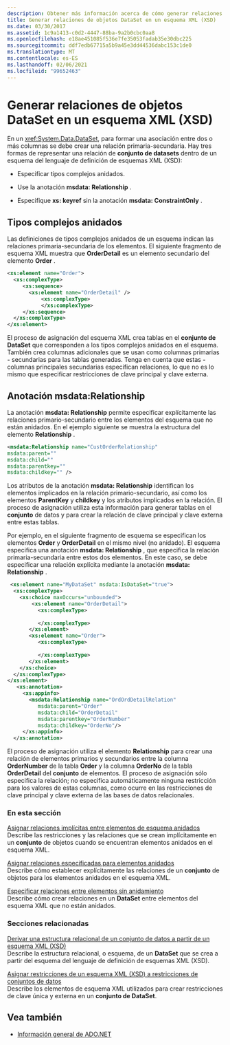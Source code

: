 ```yaml
---
description: Obtener más información acerca de cómo generar relaciones de conjunto de objetos a partir del esquema XML (XSD)
title: Generar relaciones de objetos DataSet en un esquema XML (XSD)
ms.date: 03/30/2017
ms.assetid: 1c9a1413-c0d2-4447-88ba-9a2b0cbc0aa8
ms.openlocfilehash: e18ae451085f536e7fe35053fadab35e30dbc225
ms.sourcegitcommit: ddf7edb67715a5b9a45e3dd44536dabc153c1de0
ms.translationtype: MT
ms.contentlocale: es-ES
ms.lasthandoff: 02/06/2021
ms.locfileid: "99652463"
---
```

# <a name="generating-dataset-relations-from-xml-schema-xsd"></a>Generar relaciones de objetos DataSet en un esquema XML (XSD)

En un <xref:System.Data.DataSet>, para formar una asociación entre dos o más columnas se debe crear una relación primaria-secundaria. Hay tres formas de representar una relación de **conjunto de datasets** dentro de un esquema del lenguaje de definición de esquemas XML (XSD):  
  
- Especificar tipos complejos anidados.  
  
- Use la anotación **msdata: Relationship** .  
  
- Especifique **xs: keyref** sin la anotación **msdata: ConstraintOnly** .  
  
## <a name="nested-complex-types"></a>Tipos complejos anidados  

 Las definiciones de tipos complejos anidados de un esquema indican las relaciones primaria-secundaria de los elementos. El siguiente fragmento de esquema XML muestra que **OrderDetail** es un elemento secundario del elemento **Order** .  
  
```xml  
<xs:element name="Order">  
  <xs:complexType>  
     <xs:sequence>
       <xs:element name="OrderDetail" />  
           <xs:complexType>
           </xs:complexType>  
     </xs:sequence>  
  </xs:complexType>  
</xs:element>  
```  
  
 El proceso de asignación del esquema XML crea tablas en el **conjunto de DataSet** que corresponden a los tipos complejos anidados en el esquema. También crea columnas adicionales que se usan como columnas primarias **-** secundarias para las tablas generadas. Tenga en cuenta que estas **-** columnas principales secundarias especifican relaciones, lo que no es lo mismo que especificar restricciones de clave principal y clave externa.  
  
## <a name="msdatarelationship-annotation"></a>Anotación msdata:Relationship  

 La anotación **msdata: Relationship** permite especificar explícitamente las relaciones primario-secundario entre los elementos del esquema que no están anidados. En el ejemplo siguiente se muestra la estructura del elemento **Relationship** .  
  
```xml  
<msdata:Relationship name="CustOrderRelationship"
msdata:parent=""
msdata:child=""
msdata:parentkey=""
msdata:childkey="" />  
```  
  
 Los atributos de la anotación **msdata: Relationship** identifican los elementos implicados en la relación primario-secundario, así como los elementos **ParentKey** y **childkey** y los atributos implicados en la relación. El proceso de asignación utiliza esta información para generar tablas en el **conjunto** de datos y para crear la relación de clave principal y clave externa entre estas tablas.  
  
 Por ejemplo, en el siguiente fragmento de esquema se especifican los elementos **Order** y **OrderDetail** en el mismo nivel (no anidado). El esquema especifica una anotación **msdata: Relationship** , que especifica la relación primaria-secundaria entre estos dos elementos. En este caso, se debe especificar una relación explícita mediante la anotación **msdata: Relationship** .  
  
```xml  
 <xs:element name="MyDataSet" msdata:IsDataSet="true">  
  <xs:complexType>  
    <xs:choice maxOccurs="unbounded">  
        <xs:element name="OrderDetail">  
          <xs:complexType>  
  
          </xs:complexType>  
       </xs:element>  
       <xs:element name="Order">  
          <xs:complexType>  
  
          </xs:complexType>  
       </xs:element>  
    </xs:choice>  
  </xs:complexType>  
</xs:element>  
   <xs:annotation>  
     <xs:appinfo>  
       <msdata:Relationship name="OrdOrdDetailRelation"  
          msdata:parent="Order"  
          msdata:child="OrderDetail"
          msdata:parentkey="OrderNumber"  
          msdata:childkey="OrderNo"/>  
     </xs:appinfo>  
  </xs:annotation>  
```  
  
 El proceso de asignación utiliza el elemento **Relationship** para crear una relación de elementos primarios y secundarios entre la columna **OrderNumber** de la tabla **Order** y la columna **OrderNo** de la tabla **OrderDetail** del **conjunto** de elementos. El proceso de asignación sólo especifica la relación; no especifica automáticamente ninguna restricción para los valores de estas columnas, como ocurre en las restricciones de clave principal y clave externa de las bases de datos relacionales.  
  
### <a name="in-this-section"></a>En esta sección  

 [Asignar relaciones implícitas entre elementos de esquema anidados](map-implicit-relations-between-nested-schema-elements.md)  
 Describe las restricciones y las relaciones que se crean implícitamente en un **conjunto** de objetos cuando se encuentran elementos anidados en el esquema XML.  
  
 [Asignar relaciones especificadas para elementos anidados](map-relations-specified-for-nested-elements.md)  
 Describe cómo establecer explícitamente las relaciones de un **conjunto** de objetos para los elementos anidados en el esquema XML.  
  
 [Especificar relaciones entre elementos sin anidamiento](specify-relations-between-elements-with-no-nesting.md)  
 Describe cómo crear relaciones en un **DataSet** entre elementos del esquema XML que no están anidados.  
  
### <a name="related-sections"></a>Secciones relacionadas  

 [Derivar una estructura relacional de un conjunto de datos a partir de un esquema XML (XSD)](deriving-dataset-relational-structure-from-xml-schema-xsd.md)  
 Describe la estructura relacional, o esquema, de un **DataSet** que se crea a partir del esquema del lenguaje de definición de esquemas XML (XSD).  
  
 [Asignar restricciones de un esquema XML (XSD) a restricciones de conjuntos de datos](mapping-xml-schema-xsd-constraints-to-dataset-constraints.md)  
 Describe los elementos de esquema XML utilizados para crear restricciones de clave única y externa en un **conjunto de DataSet**.  
  
## <a name="see-also"></a>Vea también

- [Información general de ADO.NET](../ado-net-overview.md)
